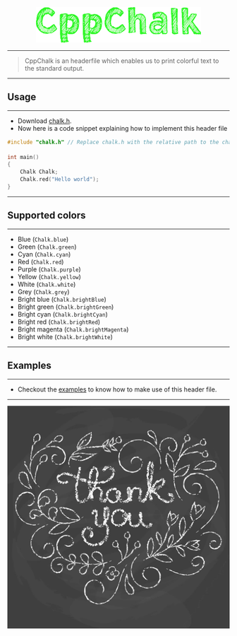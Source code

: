 <p align = "center"><img src = "images/banner.png"></p>

---

> CppChalk is an headerfile which enables us to print colorful text to the standard output.

---

## Usage

---

- Download <a href = "https://github.com/Sam-Varghese/CppChalk/blob/master/src/chalk.h" download>chalk.h</a>.
- Now here is a code snippet explaining how to implement this header file

```cpp
#include "chalk.h" // Replace chalk.h with the relative path to the chalk.h header file

int main()
{
    Chalk Chalk;
    Chalk.red("Hello world");
}
```

---

## Supported colors

---

- Blue (`Chalk.blue`)
- Green (`Chalk.green`)
- Cyan (`Chalk.cyan`)
- Red (`Chalk.red`)
- Purple (`Chalk.purple`)
- Yellow (`Chalk.yellow`)
- White (`Chalk.white`)
- Grey (`Chalk.grey`)
- Bright blue (`Chalk.brightBlue`)
- Bright green (`Chalk.brightGreen`)
- Bright cyan (`Chalk.brightCyan`)
- Bright red (`Chalk.brightRed`)
- Bright magenta (`Chalk.brightMagenta`)
- Bright white (`Chalk.brightWhite`)

---

## Examples

---

- Checkout the [examples](/examples/) to know how to make use of this header file.

---

![Thankyou](images/thankyou.webp)